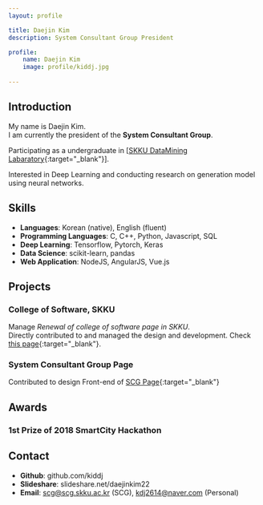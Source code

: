 ```yaml
---
layout: profile

title: Daejin Kim
description: System Consultant Group President

profile:
    name: Daejin Kim
    image: profile/kiddj.jpg
    
---
```


## Introduction

My name is Daejin Kim.<br>
I am currently the president of the **System Consultant Group**.

Participating as a undergraduate in [[SKKU DataMining Labaratory](https://dm.skku.edu){:target="\_blank"}].

Interested in Deep Learning and conducting research on generation model using neural networks.

## Skills

- **Languages**: Korean (native), English (fluent)
- **Programming Languages**: C, C++, Python, Javascript, SQL
- **Deep Learning**: Tensorflow, Pytorch, Keras
- **Data Science**: scikit-learn, pandas
- **Web Application**: NodeJS, AngularJS, Vue.js

## Projects
### College of Software, SKKU
Manage *Renewal of college of software page in SKKU*.<br>
Directly contributed to and managed the design and development.
Check [this page](https://cs.skku.edu){:target="\_blank"}.

### System Consultant Group Page
Contributed to design Front-end of [SCG Page](scg.skku.ac.kr){:target="\_blank"}

## Awards

### 1st Prize of 2018 SmartCity Hackathon

## Contact

- **Github**: github.com/kiddj
- **Slideshare**: slideshare.net/daejinkim22
- **Email**: scg@scg.skku.ac.kr (SCG), kdj2614@naver.com (Personal)